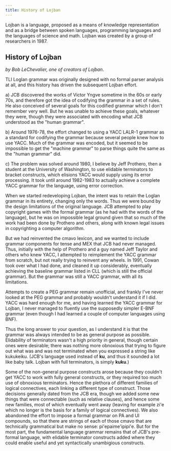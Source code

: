 ```yaml
---
title: History of Lojban
---
```


<div class="lojbo"></div>

Lojban is a language, proposed as a means of knowledge representation and as a bridge between spoken languages, programming languages and the languages of science and math.
Lojban was created by a group of researchers in 1987.

## History of Lojban

_by Bob LeChevalier, one of creators of Lojban_.

TLI Loglan grammar was originally designed with no formal parser analysis at all, and this history has driven the subsequent Lojban effort.

a) JCB discovered the works of Victor Yngve sometime in the 60s or early 70s, and therefore got the idea of codifying the grammar in a set of rules. He also conceived of several goals for this codified grammar which I don't remember very well. But he was unable to achieve these goals, whatever they were, though they were associated with encoding what JCB understood as the "human grammar".

b) Around 1976-78, the effort changed to using a YACC LALR-1 grammar as a standard for codifying the grammar because several people knew how to use YACC. Much of the grammar was encoded, but it seemed to be impossible to get the "machine grammar" to parse things quite the same as the "human grammar" did.

c) The problem was solved around 1980, I believe by Jeff Prothero, then a student at the University of Washington, to use elidable terminators to bracket constructs, which elisions YACC would supply using its error processing. It took until around 1982-1983 to actually achieve a complete YACC grammar for the language, using error correction.

When we started redeveloping Lojban, the intent was to retain the Loglan grammar in its entirety, changing only the words. Thus we were bound by the design limitations of the original language. JCB attempted to play copyright games with the formal grammar (as he had with the words of the language), but he was on impossible legal ground given that so much of the work had been done by Prothero and others, along with known legal issues in copyrighting a computer algorithm.

But we had reinvented the cmavo lexicon, and we wanted to include grammar components for tense and MEX that JCB had never managed. Thus, initially with the help of Prothero and a guy named Jeff Taylor and others who knew YACC, I attempted to reimplement the YACC grammar from scratch, but not really trying to reinvent any wheels. In 1991, Cowan took over what I had done, and cleaned it up considerably, eventually achieving the baseline grammar listed in CLL (which is still the official grammar). But the grammar was still a YACC grammar, with all its limitations.

Attempts to create a PEG grammar remain unofficial, and frankly I've never looked at the PEG grammar and probably wouldn't understand it if I did. YACC was hard enough for me, and having learned the YACC grammar for Lojban, I never managed to fluently use the supposedly simpler E-BNF grammar (even though I had learned a couple of computer languages using BNF).

Thus the long answer to your question, as I understand it is that the grammar was always intended to be as general purpose as possible. Elidability of terminators wasn't a high priority in general, though certain ones were desirable; there was nothing more obnoxious that trying to figure out what was and was not terminated when you expressed a string like kukukeiku. (JCB's language used <gu> instead of **ku**, and thus it sounded a lot like baby talk. Lojban with full terminators, is simply **kuku**.)

Some of the non-general purpose constructs arose because they couldn't get YACC to work with fully general constructs, or they required too much use of obnoxious terminators. Hence the plethora of different families of logical connectives, each linking a different type of construct. Those decisions generally dated from the JCB era, though we added some new things that were connectable (such as relative clauses), and hence some new families, most of which eventually went away (leaving for example zi'e which no longer is the basis for a family of logical connectives). We also abandoned the effort to impose a formal grammar on PA and UI compounds, so that there are strings of each of those cmavo that are technically grammatical but make no sense: pi'epaime'ipipi'e. But for the most part, the fundamental language grammar remains that of JCB's pre-formal language, with elidable terminator constructs added where they could enable useful and yet syntactically unambigious constructs.